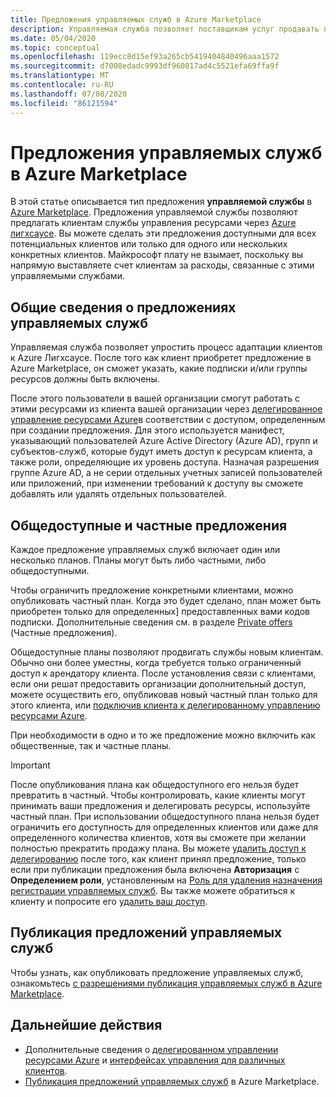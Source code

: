 ```yaml
---
title: Предложения управляемых служб в Azure Marketplace
description: Управляемая служба позволяет поставщикам услуг продавать предложения по управлению ресурсами для клиентов в Azure Marketplace.
ms.date: 05/04/2020
ms.topic: conceptual
ms.openlocfilehash: 119ecc8d15ef93a265cb5419404840496aaa1572
ms.sourcegitcommit: d7008edadc9993df960817ad4c5521efa69ffa9f
ms.translationtype: MT
ms.contentlocale: ru-RU
ms.lasthandoff: 07/08/2020
ms.locfileid: "86121594"
---
```

# <a name="managed-service-offers-in-azure-marketplace"></a>Предложения управляемых служб в Azure Marketplace

В этой статье описывается тип предложения **управляемой службы** в [Azure Marketplace](https://azuremarketplace.microsoft.com). Предложения управляемой службы позволяют предлагать клиентам службы управления ресурсами через [Azure лигхсаусе](../overview.md). Вы можете сделать эти предложения доступными для всех потенциальных клиентов или только для одного или нескольких конкретных клиентов. Майкрософт плату не взымает, поскольку вы напрямую выставляете счет клиентам за расходы, связанные с этими управляемыми службами.

## <a name="understand-managed-service-offers"></a>Общие сведения о предложениях управляемых служб

Управляемая служба позволяет упростить процесс адаптации клиентов к Azure Лигхсаусе. После того как клиент приобретет предложение в Azure Marketplace, он сможет указать, какие подписки и/или группы ресурсов должны быть включены.

После этого пользователи в вашей организации смогут работать с этими ресурсами из клиента вашей организации через [делегированное управление ресурсами Azure](azure-delegated-resource-management.md)в соответствии с доступом, определенным при создании предложения. Для этого используется манифест, указывающий пользователей Azure Active Directory (Azure AD), групп и субъектов-служб, которые будут иметь доступ к ресурсам клиента, а также роли, определяющие их уровень доступа. Назначая разрешения группе Azure AD, а не серии отдельных учетных записей пользователей или приложений, при изменении требований к доступу вы сможете добавлять или удалять отдельных пользователей.

## <a name="public-and-private-offers"></a>Общедоступные и частные предложения

Каждое предложение управляемых служб включает один или несколько планов. Планы могут быть либо частными, либо общедоступными.

Чтобы ограничить предложение конкретными клиентами, можно опубликовать частный план. Когда это будет сделано, план может быть приобретен только для определенных] предоставленных вами кодов подписки. Дополнительные сведения см. в разделе [Private offers](../../marketplace/private-offers.md) (Частные предложения).

Общедоступные планы позволяют продвигать службы новым клиентам. Обычно они более уместны, когда требуется только ограниченный доступ к арендатору клиента. После установления связи с клиентами, если они решат предоставить организации дополнительный доступ, можете осуществить его, опубликовав новый частный план только для этого клиента, или [подключив клиента к делегированному управлению ресурсами Azure](../how-to/onboard-customer.md).

При необходимости в одно и то же предложение можно включить как общественные, так и частные планы.

> [!IMPORTANT]
> После опубликования плана как общедоступного его нельзя будет превратить в частный. Чтобы контролировать, какие клиенты могут принимать ваши предложения и делегировать ресурсы, используйте частный план. При использовании общедоступного плана нельзя будет ограничить его доступность для определенных клиентов или даже для определенного количества клиентов, хотя вы сможете при желании полностью прекратить продажу плана. Вы можете [удалить доступ к делегированию](../how-to/remove-delegation.md) после того, как клиент принял предложение, только если при публикации предложения была включена **Авторизация** с **Определением роли**, установленным на [Роль для удаления назначения регистрации управляемых служб](../../role-based-access-control/built-in-roles.md#managed-services-registration-assignment-delete-role). Вы также можете обратиться к клиенту и попросите его [удалить ваш доступ](../how-to/view-manage-service-providers.md#add-or-remove-service-provider-offers).

## <a name="publish-managed-service-offers"></a>Публикация предложений управляемых служб

Чтобы узнать, как опубликовать предложение управляемых служб, ознакомьтесь [с разрешениями публикация управляемых служб в Azure Marketplace](../how-to/publish-managed-services-offers.md).

## <a name="next-steps"></a>Дальнейшие действия

- Дополнительные сведения о [делегированном управлении ресурсами Azure](azure-delegated-resource-management.md) и [интерфейсах управления для различных клиентов](cross-tenant-management-experience.md).
- [Публикация предложений управляемых служб](../how-to/publish-managed-services-offers.md) в Azure Marketplace.
